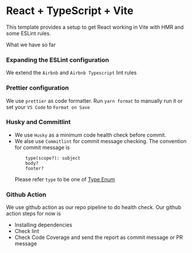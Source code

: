 # React + TypeScript + Vite

This template provides a setup to get React working in Vite with HMR and some ESLint rules.

What we have so far

### Expanding the ESLint configuration

We extend the `Airbnb` and `Airbnb Typescript` lint rules

### Prettier configuration

We use `prettier` as code formatter. Run `yarn format` to manually run it or set your `VS Code` to `Format on Save`

### Husky and Commitlint

- We use `Husky` as a minimum code health check before commit.
- We alse use `Commitlint` for commit message checking. The convention for commit message is
  ```
      type(scope?): subject
      body?
      footer?
  ```
  Please refer `type` to be one of [Type Enum](https://github.com/conventional-changelog/commitlint/tree/master/@commitlint/config-conventional#type-enum)

### Github Action

We use github action as our repo pipeline to do health check. Our github action steps for now is

- Installing dependencies
- Check lint
- Check Code Coverage and send the report as commit message or PR message

